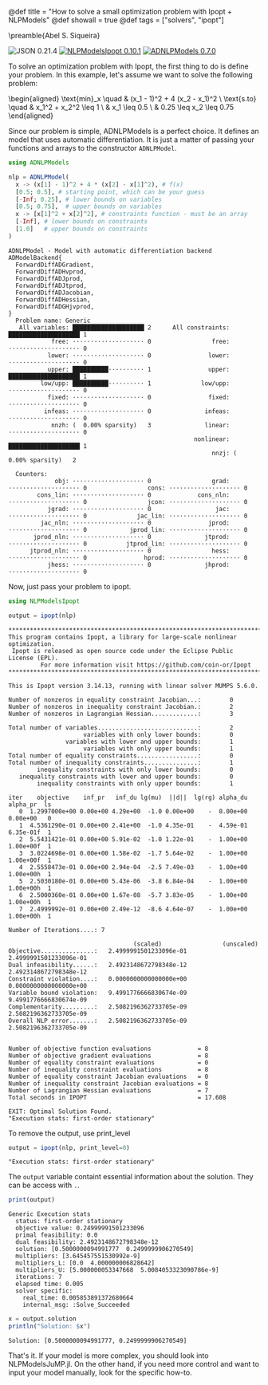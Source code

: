 @def title = "How to solve a small optimization problem with Ipopt + NLPModels"
@def showall = true
@def tags = ["solvers", "ipopt"]

\preamble{Abel S. Siqueira}


![JSON 0.21.4](https://img.shields.io/badge/JSON-0.21.4-000?style=flat-square&labelColor=999)
[![NLPModelsIpopt 0.10.1](https://img.shields.io/badge/NLPModelsIpopt-0.10.1-006400?style=flat-square&labelColor=389826)](https://juliasmoothoptimizers.github.io/NLPModelsIpopt.jl/stable/)
[![ADNLPModels 0.7.0](https://img.shields.io/badge/ADNLPModels-0.7.0-8b0000?style=flat-square&labelColor=cb3c33)](https://juliasmoothoptimizers.github.io/ADNLPModels.jl/stable/)



To solve an optimization problem with Ipopt, the first thing to do is define your problem.
In this example, let's assume we want to solve the following problem:

\begin{aligned}
\text{min}_x \quad & (x_1 - 1)^2 + 4 (x_2 - x_1)^2 \\
\text{s.to} \quad & x_1^2 + x_2^2 \leq 1 \\
& x_1 \leq 0.5 \\
& 0.25 \leq x_2 \leq 0.75
\end{aligned}

Since our problem is simple, ADNLPModels is a perfect choice.
It defines an model that uses automatic differentiation.
It is just a matter of passing your functions and arrays to the constructor `ADNLPModel`.

```julia
using ADNLPModels

nlp = ADNLPModel(
  x -> (x[1] - 1)^2 + 4 * (x[2] - x[1]^2), # f(x)
  [0.5; 0.5], # starting point, which can be your guess
  [-Inf; 0.25], # lower bounds on variables
  [0.5; 0.75],  # upper bounds on variables
  x -> [x[1]^2 + x[2]^2], # constraints function - must be an array
  [-Inf], # lower bounds on constraints
  [1.0]   # upper bounds on constraints
)
```

```plaintext
ADNLPModel - Model with automatic differentiation backend ADModelBackend{
  ForwardDiffADGradient,
  ForwardDiffADHvprod,
  ForwardDiffADJprod,
  ForwardDiffADJtprod,
  ForwardDiffADJacobian,
  ForwardDiffADHessian,
  ForwardDiffADGHjvprod,
}
  Problem name: Generic
   All variables: ████████████████████ 2      All constraints: ████████████████████ 1     
            free: ⋅⋅⋅⋅⋅⋅⋅⋅⋅⋅⋅⋅⋅⋅⋅⋅⋅⋅⋅⋅ 0                 free: ⋅⋅⋅⋅⋅⋅⋅⋅⋅⋅⋅⋅⋅⋅⋅⋅⋅⋅⋅⋅ 0     
           lower: ⋅⋅⋅⋅⋅⋅⋅⋅⋅⋅⋅⋅⋅⋅⋅⋅⋅⋅⋅⋅ 0                lower: ⋅⋅⋅⋅⋅⋅⋅⋅⋅⋅⋅⋅⋅⋅⋅⋅⋅⋅⋅⋅ 0     
           upper: ██████████⋅⋅⋅⋅⋅⋅⋅⋅⋅⋅ 1                upper: ████████████████████ 1     
         low/upp: ██████████⋅⋅⋅⋅⋅⋅⋅⋅⋅⋅ 1              low/upp: ⋅⋅⋅⋅⋅⋅⋅⋅⋅⋅⋅⋅⋅⋅⋅⋅⋅⋅⋅⋅ 0     
           fixed: ⋅⋅⋅⋅⋅⋅⋅⋅⋅⋅⋅⋅⋅⋅⋅⋅⋅⋅⋅⋅ 0                fixed: ⋅⋅⋅⋅⋅⋅⋅⋅⋅⋅⋅⋅⋅⋅⋅⋅⋅⋅⋅⋅ 0     
          infeas: ⋅⋅⋅⋅⋅⋅⋅⋅⋅⋅⋅⋅⋅⋅⋅⋅⋅⋅⋅⋅ 0               infeas: ⋅⋅⋅⋅⋅⋅⋅⋅⋅⋅⋅⋅⋅⋅⋅⋅⋅⋅⋅⋅ 0     
            nnzh: (  0.00% sparsity)   3               linear: ⋅⋅⋅⋅⋅⋅⋅⋅⋅⋅⋅⋅⋅⋅⋅⋅⋅⋅⋅⋅ 0     
                                                    nonlinear: ████████████████████ 1     
                                                         nnzj: (  0.00% sparsity)   2     

  Counters:
             obj: ⋅⋅⋅⋅⋅⋅⋅⋅⋅⋅⋅⋅⋅⋅⋅⋅⋅⋅⋅⋅ 0                 grad: ⋅⋅⋅⋅⋅⋅⋅⋅⋅⋅⋅⋅⋅⋅⋅⋅⋅⋅⋅⋅ 0                 cons: ⋅⋅⋅⋅⋅⋅⋅⋅⋅⋅⋅⋅⋅⋅⋅⋅⋅⋅⋅⋅ 0     
        cons_lin: ⋅⋅⋅⋅⋅⋅⋅⋅⋅⋅⋅⋅⋅⋅⋅⋅⋅⋅⋅⋅ 0             cons_nln: ⋅⋅⋅⋅⋅⋅⋅⋅⋅⋅⋅⋅⋅⋅⋅⋅⋅⋅⋅⋅ 0                 jcon: ⋅⋅⋅⋅⋅⋅⋅⋅⋅⋅⋅⋅⋅⋅⋅⋅⋅⋅⋅⋅ 0     
           jgrad: ⋅⋅⋅⋅⋅⋅⋅⋅⋅⋅⋅⋅⋅⋅⋅⋅⋅⋅⋅⋅ 0                  jac: ⋅⋅⋅⋅⋅⋅⋅⋅⋅⋅⋅⋅⋅⋅⋅⋅⋅⋅⋅⋅ 0              jac_lin: ⋅⋅⋅⋅⋅⋅⋅⋅⋅⋅⋅⋅⋅⋅⋅⋅⋅⋅⋅⋅ 0     
         jac_nln: ⋅⋅⋅⋅⋅⋅⋅⋅⋅⋅⋅⋅⋅⋅⋅⋅⋅⋅⋅⋅ 0                jprod: ⋅⋅⋅⋅⋅⋅⋅⋅⋅⋅⋅⋅⋅⋅⋅⋅⋅⋅⋅⋅ 0            jprod_lin: ⋅⋅⋅⋅⋅⋅⋅⋅⋅⋅⋅⋅⋅⋅⋅⋅⋅⋅⋅⋅ 0     
       jprod_nln: ⋅⋅⋅⋅⋅⋅⋅⋅⋅⋅⋅⋅⋅⋅⋅⋅⋅⋅⋅⋅ 0               jtprod: ⋅⋅⋅⋅⋅⋅⋅⋅⋅⋅⋅⋅⋅⋅⋅⋅⋅⋅⋅⋅ 0           jtprod_lin: ⋅⋅⋅⋅⋅⋅⋅⋅⋅⋅⋅⋅⋅⋅⋅⋅⋅⋅⋅⋅ 0     
      jtprod_nln: ⋅⋅⋅⋅⋅⋅⋅⋅⋅⋅⋅⋅⋅⋅⋅⋅⋅⋅⋅⋅ 0                 hess: ⋅⋅⋅⋅⋅⋅⋅⋅⋅⋅⋅⋅⋅⋅⋅⋅⋅⋅⋅⋅ 0                hprod: ⋅⋅⋅⋅⋅⋅⋅⋅⋅⋅⋅⋅⋅⋅⋅⋅⋅⋅⋅⋅ 0     
           jhess: ⋅⋅⋅⋅⋅⋅⋅⋅⋅⋅⋅⋅⋅⋅⋅⋅⋅⋅⋅⋅ 0               jhprod: ⋅⋅⋅⋅⋅⋅⋅⋅⋅⋅⋅⋅⋅⋅⋅⋅⋅⋅⋅⋅ 0
```





Now, just pass your problem to ipopt.

```julia
using NLPModelsIpopt

output = ipopt(nlp)
```

```plaintext
******************************************************************************
This program contains Ipopt, a library for large-scale nonlinear optimization.
 Ipopt is released as open source code under the Eclipse Public License (EPL).
         For more information visit https://github.com/coin-or/Ipopt
******************************************************************************

This is Ipopt version 3.14.13, running with linear solver MUMPS 5.6.0.

Number of nonzeros in equality constraint Jacobian...:        0
Number of nonzeros in inequality constraint Jacobian.:        2
Number of nonzeros in Lagrangian Hessian.............:        3

Total number of variables............................:        2
                     variables with only lower bounds:        0
                variables with lower and upper bounds:        1
                     variables with only upper bounds:        1
Total number of equality constraints.................:        0
Total number of inequality constraints...............:        1
        inequality constraints with only lower bounds:        0
   inequality constraints with lower and upper bounds:        0
        inequality constraints with only upper bounds:        1

iter    objective    inf_pr   inf_du lg(mu)  ||d||  lg(rg) alpha_du alpha_pr  ls
   0  1.2997000e+00 0.00e+00 4.29e+00  -1.0 0.00e+00    -  0.00e+00 0.00e+00   0
   1  4.5361290e-01 0.00e+00 2.41e+00  -1.0 4.35e-01    -  4.59e-01 6.35e-01f  1
   2  5.5431421e-01 0.00e+00 5.91e-02  -1.0 1.22e-01    -  1.00e+00 1.00e+00f  1
   3  3.0224698e-01 0.00e+00 1.58e-02  -1.7 5.64e-02    -  1.00e+00 1.00e+00f  1
   4  2.5558473e-01 0.00e+00 2.94e-04  -2.5 7.49e-03    -  1.00e+00 1.00e+00h  1
   5  2.5030180e-01 0.00e+00 5.43e-06  -3.8 6.84e-04    -  1.00e+00 1.00e+00h  1
   6  2.5000360e-01 0.00e+00 1.67e-08  -5.7 3.83e-05    -  1.00e+00 1.00e+00h  1
   7  2.4999992e-01 0.00e+00 2.49e-12  -8.6 4.64e-07    -  1.00e+00 1.00e+00h  1

Number of Iterations....: 7

                                   (scaled)                 (unscaled)
Objective...............:   2.4999991501233096e-01    2.4999991501233096e-01
Dual infeasibility......:   2.4923148672798348e-12    2.4923148672798348e-12
Constraint violation....:   0.0000000000000000e+00    0.0000000000000000e+00
Variable bound violation:   9.4991776666830674e-09    9.4991776666830674e-09
Complementarity.........:   2.5082196362733705e-09    2.5082196362733705e-09
Overall NLP error.......:   2.5082196362733705e-09    2.5082196362733705e-09


Number of objective function evaluations             = 8
Number of objective gradient evaluations             = 8
Number of equality constraint evaluations            = 0
Number of inequality constraint evaluations          = 8
Number of equality constraint Jacobian evaluations   = 0
Number of inequality constraint Jacobian evaluations = 8
Number of Lagrangian Hessian evaluations             = 7
Total seconds in IPOPT                               = 17.608

EXIT: Optimal Solution Found.
"Execution stats: first-order stationary"
```





To remove the output, use print_level

```julia
output = ipopt(nlp, print_level=0)
```

```plaintext
"Execution stats: first-order stationary"
```





The `output` variable containt essential information about the solution.
They can be access with `.`.

```julia
print(output)
```

```plaintext
Generic Execution stats
  status: first-order stationary
  objective value: 0.24999991501233096
  primal feasibility: 0.0
  dual feasibility: 2.4923148672798348e-12
  solution: [0.5000000094991777  0.2499999906270549]
  multipliers: [3.645457551530992e-9]
  multipliers_L: [0.0  4.000000006828642]
  multipliers_U: [5.000000053347668  5.0084053323090786e-9]
  iterations: 7
  elapsed time: 0.005
  solver specific:
    real_time: 0.005853891372680664
    internal_msg: :Solve_Succeeded
```



```julia
x = output.solution
println("Solution: $x")
```

```plaintext
Solution: [0.5000000094991777, 0.2499999906270549]
```





That's it. If your model is more complex, you should look into NLPModelsJuMP.jl.
On the other hand, if you need more control and want to input your model manually, look for the specific how-to.

